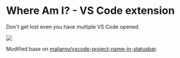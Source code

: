 # Where Am I? - VS Code extension

Don't get lost even you have multiple VS Code opened.

![](https://github.com/antfu/vscode-where-am-i/blob/master/screenshots/demo.png)

Modified base on [maliarov/vscode-project-name-in-statusbar](https://github.com/maliarov/vscode-project-name-in-statusbar).